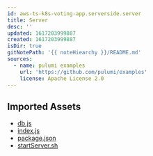 ```yaml
---
id: aws-ts-k8s-voting-app.serverside.server
title: Server
desc: ''
updated: 1617203999887
created: 1617203999887
isDir: true
gitNotePath: '{{ noteHiearchy }}/README.md'
sources:
  - name: pulumi examples
    url: 'https://github.com/pulumi/examples'
    license: Apache License 2.0
---
```

## Imported Assets

- [db.js](/assets/db.js)
- [index.js](/assets/index.js)
- [package.json](/assets/package.json)
- [startServer.sh](/assets/startserver.sh)

